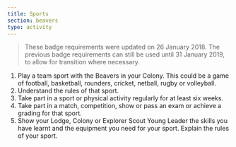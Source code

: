 ```yaml
---
title: Sports
section: beavers
type: activity
---
```


> These badge requirements were updated on 26 January 2018. The previous badge requirements can still be used until 31 January 2019, to allow for transition where necessary.

1. Play a team sport with the Beavers in your Colony. This could be a game of football, basketball, rounders, cricket, netball, rugby or volleyball.
1. Understand the rules of that sport.
1. Take part in a sport or physical activity regularly for at least six weeks.
1. Take part in a match, competition, show or pass an exam or achieve a grading for that sport.
1. Show your Lodge, Colony or Explorer Scout Young Leader the skills you have learnt and the equipment you need for your sport. Explain the rules of your sport.